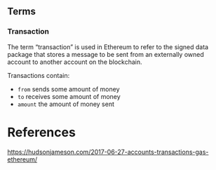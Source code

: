 ## Terms

### Transaction
The term “transaction” is used in Ethereum to refer to the signed data package that stores a message to be sent from an externally owned account to another account on the blockchain.

Transactions contain:

* `from` sends some amount of money
* `to` receives some amount of money
* `amount`  the amount of money sent 


# References

https://hudsonjameson.com/2017-06-27-accounts-transactions-gas-ethereum/